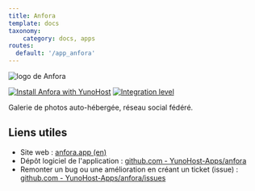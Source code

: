 ```yaml
---
title: Anfora
template: docs
taxonomy:
    category: docs, apps
routes:
  default: '/app_anfora'
---
```


![logo de Anfora](image://anfora_logo.svg?resize=,80)

[![Install Anfora with YunoHost](https://install-app.yunohost.org/install-with-yunohost.png)](https://install-app.yunohost.org/?app=anfora) [![Integration level](https://dash.yunohost.org/integration/anfora.svg)](https://dash.yunohost.org/appci/app/anfora)

Galerie de photos auto-hébergée, réseau social fédéré.

## Liens utiles

+ Site web : [anfora.app (en)](https://anfora.app/)
+ Dépôt logiciel de l'application : [github.com - YunoHost-Apps/anfora](https://github.com/YunoHost-Apps/anfora_ynh)
+ Remonter un bug ou une amélioration en créant un ticket (issue) : [github.com - YunoHost-Apps/anfora/issues](https://github.com/YunoHost-Apps/anfora_ynh/issues)
